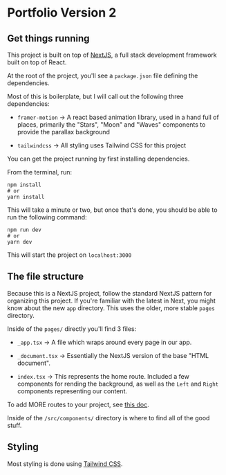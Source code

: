 # Portfolio Version 2

## Get things running

This project is built on top of [NextJS](https://nextjs.org/), a full stack development framework built on top of React.

At the root of the project, you'll see a `package.json` file defining the dependencies.

Most of this is boilerplate, but I will call out the following three dependencies:

- `framer-motion` -> A react based animation library, used in a hand full of places, primarily the "Stars", "Moon" and "Waves" components to provide the parallax background

- `tailwindcss` -> All styling uses Tailwind CSS for this project

You can get the project running by first installing dependencies.

From the terminal, run:

```
npm install
# or
yarn install
```

This will take a minute or two, but once that's done, you should be able to run the following command:

```
npm run dev
# or
yarn dev
```

This will start the project on `localhost:3000`

## The file structure

Because this is a NextJS project, follow the standard NextJS pattern for organizing this project. If you're familiar with the latest in Next, you might know about the new `app` directory. This uses the older, more stable `pages` directory.

Inside of the `pages/` directly you'll find 3 files:

- `_app.tsx` -> A file which wraps around every page in our app.

- `_document.tsx` -> Essentially the NextJS version of the base "HTML document".

- `index.tsx` -> This represents the home route. Included a few components for rending the background, as well as the `Left` and `Right` components representing our content.

To add MORE routes to your project, see [this doc](https://nextjs.org/docs/basic-features/pages).

Inside of the `/src/components/` directory is where to find all of the good stuff.

## Styling

 Most styling is done using [Tailwind CSS](https://tailwindcss.com/).
